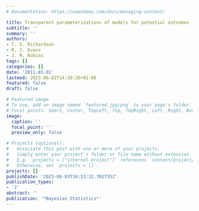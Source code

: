 ```yaml
---
# Documentation: https://wowchemy.com/docs/managing-content/

title: Transparent parameterizations of models for potential outcomes
subtitle: ''
summary: ''
authors:
- T. S. Richardson
- R. J. Evans
- J. M. Robins
tags: []
categories: []
date: '2011-01-01'
lastmod: 2023-06-02T14:39:26+01:00
featured: false
draft: false

# Featured image
# To use, add an image named `featured.jpg/png` to your page's folder.
# Focal points: Smart, Center, TopLeft, Top, TopRight, Left, Right, BottomLeft, Bottom, BottomRight.
image:
  caption: ''
  focal_point: ''
  preview_only: false

# Projects (optional).
#   Associate this post with one or more of your projects.
#   Simply enter your project's folder or file name without extension.
#   E.g. `projects = ["internal-project"]` references `content/project/deep-learning/index.md`.
#   Otherwise, set `projects = []`.
projects: []
publishDate: '2023-06-03T16:53:32.702735Z'
publication_types:
- '2'
abstract: ''
publication: '*Bayesian Statistics*'
---
```


